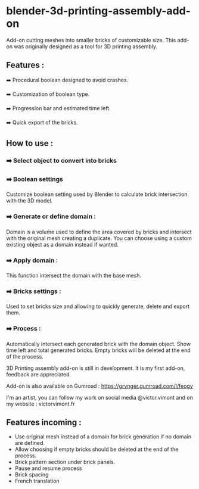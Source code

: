 # blender-3d-printing-assembly-add-on

Add-on cutting meshes into smaller bricks of customizable size. This add-on was originally designed as a tool for 3D printing assembly.



## Features :

➡️ Procedural boolean designed to avoid crashes.

➡️ Customization of boolean type.

➡️ Progression bar and estimated time left.

➡️ Quick export of the bricks.



## How to use :

### ➡️ Select object to convert into bricks

### ➡️ Boolean settings

Customize boolean setting used by Blender to calculate brick intersection with the 3D model.

### ➡️ Generate or define domain :

Domain is a volume used to define the area covered by bricks and intersect with the original mesh creating a duplicate. You can choose using a custom existing object as a domain instead if wanted.

### ➡️ Apply domain :

This function intersect the domain with the base mesh.

### ➡️ Bricks settings :

Used to set bricks size and allowing to quickly generate, delete and export them.

### ➡️ Process :

Automatically intersect each generated brick with the domain object. Show time left and total generated bricks. Empty bricks will be deleted at the end of the process.


3D Printing assembly add-on is still in development. It is my first add-on, feedback are appreciated.

Add-on is also available on Gumroad : https://grynger.gumroad.com/l/feogv

I'm an artist, you can follow my work on social media @victor.vimont and on my website : victorvimont.fr



## Features incoming :

- Use original mesh instead of a domain for brick génération if no domain are defined.
- Allow choosing if empty bricks should be deleted at the end of the process.
- Brick pattern section under brick panels.
- Pause and resume process
- Brick spacing
- French translation
